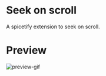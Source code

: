 # Seek on scroll

A spicetify extension to seek on scroll.

# Preview

![preview-gif](https://github.com/iamxyntho/seekonscroll/blob/main/preview/preview.gif?raw=true)
